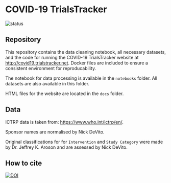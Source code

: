 # COVID-19 TrialsTracker

![status](https://github.com/ebmdatalab/covid_trials_tracker-covid/workflows/Notebook%20checks/badge.svg)

## Repository

This repository contains the data cleaning notebook, all necessary datasets, and the code for running the COVID-19 TrialsTracker website at http://covid19.trialstracker.net. Docker files are included to ensure a consistent environment for reproducability.

The notebook for data processing is available in the `notebooks` folder. All datasets are also available in this folder.

HTML files for the website are located in the `docs` folder.

## Data

ICTRP data is taken from: https://www.who.int/ictrp/en/.

Sponsor names are normalised by Nick DeVito.

Original classifications for for `Intervention` and `Study Category` were made by Dr. Jeffrey K. Aroson and are assessed by Nick DeVito.

## How to cite

[![DOI](https://zenodo.org/badge/DOI/10.5281/zenodo.3732709.svg)](https://doi.org/10.5281/zenodo.3732709)
